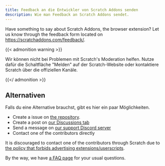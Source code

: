 ```yaml
---
title: Feedback an die Entwickler von Scratch Addons senden
description: Wie man Feedback an Scratch Addons sendet.
---
```


Have something to say about Scratch Addons, the browser extension? Let us know through the feedback form located on https://scratchaddons.com/feedback/.

{{< admonition warning >}}

Wir können nicht bei Problemen mit Scratch's Moderation helfen. Nutze dafür die Schaltfläche "Melden" auf der Scratch-Website oder kontaktiere Scratch über die offiziellen Kanäle.

{{</ admonition >}}

## Alternativen

Falls du eine Alternative brauchst, gibt es hier ein paar Möglichkeiten.

- Create a issue on [the repository](https://github.com/ScratchAddons/ScratchAddons/issues).
- Create a post on [our Discussions tab](https://github.com/ScratchAddons/ScratchAddons/discussions)
- Send a message on [our support Discord server](https://discord.gg/R5NBqwMjNc)
- Contact one of the contributors directly

It is discouraged to contact one of the contributors through Scratch due to [the policy that forbids advertising extensions/userscripts](https://scratch.mit.edu/discuss/post/2907564/).

By the way, we have [a FAQ page](https://scratchaddons.com/docs/faq/) for your usual questions.